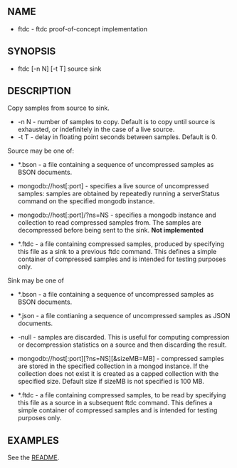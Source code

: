 ## NAME
* ftdc - ftdc proof-of-concept implementation

## SYNOPSIS

* ftdc [-n N] [-t T] source sink

## DESCRIPTION

Copy samples from source to sink.

* -n N - number of samples to copy. Default is to copy until source is
  exhausted, or indefinitely in the case of a live source.
* -t T - delay in floating point seconds between samples. Default is
   0.


Source may be one of:

* *.bson - a file containing a sequence of uncompressed samples as
   BSON documents.

* mongodb://host[:port] - specifies a live source of uncompressed
  samples: samples are obtained by repeatedly running a serverStatus
  command on the specified mongodb instance.

* mongodb://host[:port]/?ns=NS - specifies a mongodb instance and
  collection to read compressed samples from. The samples are
  decompressed before being sent to the sink. **Not implemented**

* *.ftdc - a file containing compressed samples, produced by
   specifying this file as a sink to a previous ftdc command. This
   defines a simple container of compressed samples and is intended
   for testing purposes only.

Sink may be one of

* *.bson - a file containing a sequence of uncompressed samples as
   BSON documents.

* *.json - a file contianing a sequence of uncompressed samples as
   JSON documents.

* -null - samples are discarded. This is useful for computing
   compression or decompression statistics on a source and then
   discarding the result.

* mongodb://host[:port][?ns=NS][&sizeMB=MB] - compressed samples are
  stored in the specified collection in a mongod instance. If the
  collection does not exist it is created as a capped collection with
  the specified size. Default size if sizeMB is not specified is 100
  MB.

* *.ftdc - a file containing compressed samples, to be read by
   specifying this file as a source in a subsequent ftdc command. This
   defines a simple container of compressed samples and is intended
   for testing purposes only.



## EXAMPLES

See the [README](README.md).
